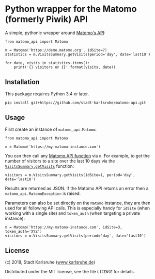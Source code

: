 # Python wrapper for the Matomo (formerly Piwik) API

A simple, pythonic wrapper around [Matomo's API](https://developer.matomo.org/api-reference/):

    from matomo_api import Matomo

    m = Matomo('https://demo.matomo.org', idSite=7)
    statistics = m.VisitsSummary.getVisits(period='day', date='last10')

    for date, visits in statistics.items():
        print('{} visitors on {}'.format(visits, date))


## Installation

This package requires Python 3.4 or later.

    pip install git+https://github.com/stadt-karlsruhe/matomo-api.git


## Usage

First create an instance of `matomo_api.Matomo`:

    from matomo_api import Matomo

    m = Matomo('https://my-matomo-instance.com')

You can then call any [Matomo API function](https://developer.matomo.org/api-reference/)
via `m`. For example, to get the number of visitors to a site over the last 10 days via
the [`VisitsSummary.getVisits`](https://developer.matomo.org/api-reference/reporting-api#VisitsSummary)
function:

    visitors = m.VisitsSummary.getVisits(idSite=1, period='day', date='last10')

Results are returned as JSON. If the Matomo API returns an error then a
`matomo_api.MatomoException` is raised.

Parameters can also be set directly on the `Matomo` instance, they are then
used for all following API calls. This is especially handy for `idSite` (when
working with a single site) and `token_auth` (when targeting a private
instance):

    m = Matomo('https://my-matomo-instance.com', idSite=3, token_auth='XYZ')
    visitors = m.VisitsSummary.getVisits(period='day', date='last10')


## License

(c) 2018, Stadt Karlsruhe (www.karlsruhe.de)

Distributed under the MIT license, see the file `LICENSE` for details.

